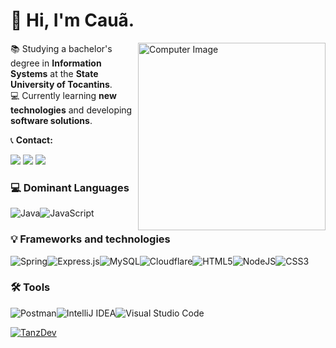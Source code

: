  <h1>👋 Hi, I'm <strong>Cauã</strong>.</h1>
<img src="https://raw.githubusercontent.com/MicaelliMedeiros/micaellimedeiros/master/image/computer-illustration.png" min-width="400px" max-width="300px" width="300px" align="right" alt="Computer Image">

<p align="left"> 

 📚 Studying a bachelor's degree in <strong>Information Systems</strong> at the <strong>State University of Tocantins</strong>.<br>
 💻 Currently learning <strong>new technologies</strong> and developing <strong>software solutions</strong>.
  <p align="left">
  📞 <strong>Contact:</strong>
</p>
<p align="left">
  <a href="mailto:cauamelo2345@gmail.com" alt="Gmail">
  <img src="https://img.shields.io/badge/-Gmail-FF0000?style=flat-square&labelColor=FF0000&logo=gmail&logoColor=white&link=cauamelo2345@gmail.com" /></a>
  <a href="https://www.linkedin.com/in/cauamelo" alt="Linkedin">
  <img src="https://img.shields.io/badge/-Linkedin-0e76a8?style=flat-square&logo=Linkedin&logoColor=white&link=https://www.linkedin.com/in/cauamelo" /></a>
  <a href="https://instagram.com/caua_melooo" alt="Instagram">
  <img src="https://img.shields.io/badge/-Instagram-DF0174?style=flat-square&labelColor=DF0174&logo=instagram&logoColor=white&link=https://instagram.com/caua_melooo"/></a>
</p>  
</p>


<p align="left">

### 💻 Dominant Languages
![Java](https://img.shields.io/badge/java-%23ED8B00.svg?style=for-the-badge&logo=openjdk&logoColor=white)![JavaScript](https://img.shields.io/badge/javascript-%23323330.svg?style=for-the-badge&logo=javascript&logoColor=%23F7DF1E)
</p>
<p align="right">

### 💡 Frameworks and technologies
![Spring](https://img.shields.io/badge/spring-%236DB33F.svg?style=for-the-badge&logo=spring&logoColor=white)![Express.js](https://img.shields.io/badge/express.js-%23404d59.svg?style=for-the-badge&logo=express&logoColor=%2361DAFB)![MySQL](https://img.shields.io/badge/mysql-%2300f.svg?style=for-the-badge&logo=mysql&logoColor=white)![Cloudflare](https://img.shields.io/badge/Cloudflare-F38020?style=for-the-badge&logo=Cloudflare&logoColor=white)![HTML5](https://img.shields.io/badge/html5-%23E34F26.svg?style=for-the-badge&logo=html5&logoColor=white)![NodeJS](https://img.shields.io/badge/node.js-6DA55F?style=for-the-badge&logo=node.js&logoColor=white)![CSS3](https://img.shields.io/badge/css3-%231572B6.svg?style=for-the-badge&logo=css3&logoColor=white)
</p>
<p align="left">

### 🛠️ Tools 
![Postman](https://img.shields.io/badge/Postman-FF6C37?style=for-the-badge&logo=postman&logoColor=white)![IntelliJ IDEA](https://img.shields.io/badge/IntelliJIDEA-000000.svg?style=for-the-badge&logo=intellij-idea&logoColor=white)![Visual Studio Code](https://img.shields.io/badge/Visual%20Studio%20Code-0078d7.svg?style=for-the-badge&logo=visual-studio-code&logoColor=white)</p>
<p align="right">
 
  [![TanzDev](https://github-readme-stats.vercel.app/api/top-langs/?username=tanzbr&hide=html&layout=compact=true&theme=radical)](https://github.com/tanzbr/)
 
</p>

